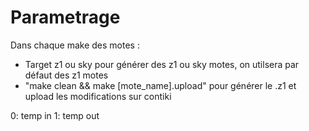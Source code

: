 # Parametrage

Dans chaque make des motes : 
- Target z1 ou sky pour générer des z1 ou sky motes, on utilsera par défaut des z1 motes
- "make clean && make [mote_name].upload" pour générer le .z1 et upload les modifications sur contiki

0: temp in
1: temp out
